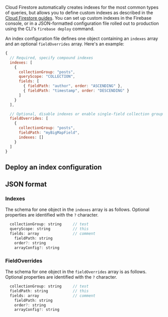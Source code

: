 
Cloud Firestore automatically creates indexes for the most common types of queries, but allows you to define custom indexes as described in the [Cloud Firestore guides](https://firebase.devsite.corp.google.com/docs/firestore/query-data/index-overview). You can set up custom indexes in the Firebase console, or in a JSON-formatted configuration file rolled out to production using the CLI's <code>firebase deploy</code> command.

An index configuration file defines one object containing an <code>indexes</code> array and an optional <code>fieldOverrides</code> array. Here's an example:

```javascript
{
  // Required, specify compound indexes
  indexes: [
    { 
      collectionGroup: "posts",
      queryScope: "COLLECTION",
      fields: [
        { fieldPath: "author", order: "ASCENDING" },
        { fieldPath: "timestamp", order: "DESCENDING" }
      ]
    }
  ],

  // Optional, disable indexes or enable single-field collection group indexes
  fieldOverrides: [
    {
      collectionGroup: "posts",
      fieldPath: "myBigMapField",
      indexes: []
    }
  ]
}
```

## Deploy an index configuration


## JSON format

### Indexes

The schema for one object in the `indexes` array is as follows. Optional properties are identified with the `?` character.

```javascript
  collectionGroup: string     // test
  queryScope: string          // this 
  fields: array               // comment
    fieldPath: string
    order?: string
    arrayConfig?: string
```
### FieldOverrides

The schema for one object in the `fieldOverrides` array is as follows. Optional properties are identified with the `?` character.

```javascript
  collectionGroup: string     // test
  fieldPath: string           // this 
  fields: array               // comment
    fieldPath: string
    order?: string
    arrayConfig?: string
```
